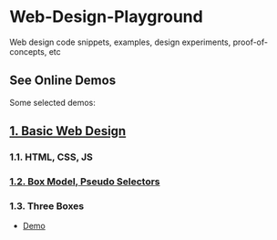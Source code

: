 # Web-Design-Playground

Web design code snippets, examples, design experiments, proof-of-concepts, etc

## See Online Demos

Some selected demos:

## <ins>1. Basic Web Design</ins>

### 1.1. HTML, CSS, JS

### [1.2. Box Model, Pseudo Selectors](https://abeerration.github.io/Web-Design-Playground/demos/1.%20Basic%20Web%20Design/1.1.%20HTML,%20CSS,%20JS/01%20-%20basic%20page%20structure.html)

### 1.3. Three Boxes

- [Demo](https://abeerration.github.io/Web-Design-Playground/demos/1.%20Basic%20Web%20Design/1.3.%20Three%20Boxes/index.html)
